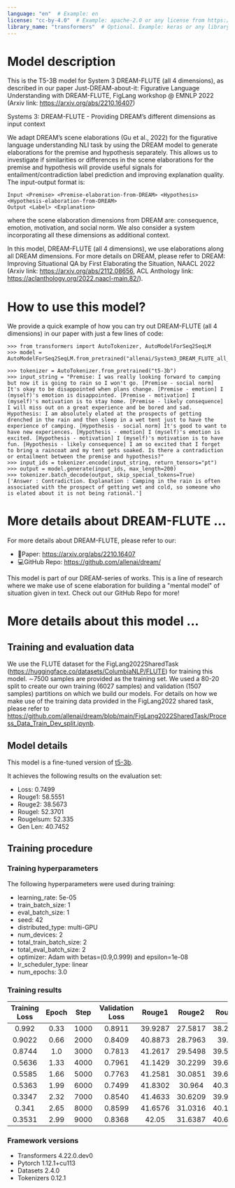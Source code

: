 ```yaml
---
language: "en"  # Example: en
license: "cc-by-4.0"  # Example: apache-2.0 or any license from https://hf.co/docs/hub/repositories-licenses
library_name: "transformers"  # Optional. Example: keras or any library from https://github.com/huggingface/hub-docs/blob/main/js/src/lib/interfaces/Libraries.ts
---
```

# Model description
This is the T5-3B model for System 3 DREAM-FLUTE (all 4 dimensions), as described in our paper Just-DREAM-about-it: Figurative Language Understanding with DREAM-FLUTE, FigLang workshop @ EMNLP 2022 (Arxiv link: https://arxiv.org/abs/2210.16407) 

Systems 3: DREAM-FLUTE - Providing DREAM’s different dimensions as input context 

We adapt DREAM’s scene elaborations (Gu et al., 2022) for the figurative language understanding NLI task by using the DREAM model to generate elaborations for the premise and hypothesis separately. This allows us to investigate if similarities or differences in the scene elaborations for the premise and hypothesis will provide useful signals for entailment/contradiction label prediction and improving explanation quality. The input-output format is:
```
Input <Premise> <Premise-elaboration-from-DREAM> <Hypothesis> <Hypothesis-elaboration-from-DREAM>
Output <Label> <Explanation>
```
where the scene elaboration dimensions from DREAM are: consequence, emotion, motivation, and social norm. We also consider a system incorporating all these dimensions as additional context.

In this model, DREAM-FLUTE (all 4 dimensions), we use elaborations along all DREAM dimensions. For more details on DREAM, please refer to DREAM: Improving Situational QA by First Elaborating the Situation, NAACL 2022 (Arxiv link: https://arxiv.org/abs/2112.08656, ACL Anthology link: https://aclanthology.org/2022.naacl-main.82/).

# How to use this model?
We provide a quick example of how you can try out DREAM-FLUTE (all 4 dimensions) in our paper with just a few lines of code:
```
>>> from transformers import AutoTokenizer, AutoModelForSeq2SeqLM
>>> model = AutoModelForSeq2SeqLM.from_pretrained("allenai/System3_DREAM_FLUTE_all_dimensions_FigLang2022")

>>> tokenizer = AutoTokenizer.from_pretrained("t5-3b")
>>> input_string = "Premise: I was really looking forward to camping but now it is going to rain so I won't go. [Premise - social norm] It's okay to be disappointed when plans change. [Premise - emotion] I (myself)'s emotion is disappointed. [Premise - motivation] I (myself)'s motivation is to stay home. [Premise - likely consequence] I will miss out on a great experience and be bored and sad. Hypothesis: I am absolutely elated at the prospects of getting drenched in the rain and then sleep in a wet tent just to have the experience of camping. [Hypothesis - social norm] It's good to want to have new experiences. [Hypothesis - emotion] I (myself)'s emotion is excited. [Hypothesis - motivation] I (myself)'s motivation is to have fun. [Hypothesis - likely consequence] I am so excited that I forget to bring a raincoat and my tent gets soaked. Is there a contradiction or entailment between the premise and hypothesis?"
>>> input_ids = tokenizer.encode(input_string, return_tensors="pt")
>>> output = model.generate(input_ids, max_length=200)
>>> tokenizer.batch_decode(output, skip_special_tokens=True)
['Answer : Contradiction. Explanation : Camping in the rain is often associated with the prospect of getting wet and cold, so someone who is elated about it is not being rational.']
```

# More details about DREAM-FLUTE ...
For more details about DREAM-FLUTE, please refer to our:
* 📄Paper: https://arxiv.org/abs/2210.16407 
* 💻GitHub Repo: https://github.com/allenai/dream/ 

This model is part of our DREAM-series of works. This is a line of research where we make use of scene elaboration for building a "mental model" of situation given in text. Check out our GitHub Repo for more!

# More details about this model ...
## Training and evaluation data

We use the FLUTE dataset for the FigLang2022SharedTask (https://huggingface.co/datasets/ColumbiaNLP/FLUTE) for training this model. ∼7500 samples are provided as the training set. We used a 80-20 split to create our own training (6027 samples) and validation (1507 samples) partitions on which we build our models. For details on how we make use of the training data provided in the FigLang2022 shared task, please refer to https://github.com/allenai/dream/blob/main/FigLang2022SharedTask/Process_Data_Train_Dev_split.ipynb.

## Model details
This model is a fine-tuned version of [t5-3b](https://huggingface.co/t5-3b).

It achieves the following results on the evaluation set:
- Loss: 0.7499
- Rouge1: 58.5551
- Rouge2: 38.5673
- Rougel: 52.3701
- Rougelsum: 52.335
- Gen Len: 40.7452


## Training procedure

### Training hyperparameters

The following hyperparameters were used during training:
- learning_rate: 5e-05
- train_batch_size: 1
- eval_batch_size: 1
- seed: 42
- distributed_type: multi-GPU
- num_devices: 2
- total_train_batch_size: 2
- total_eval_batch_size: 2
- optimizer: Adam with betas=(0.9,0.999) and epsilon=1e-08
- lr_scheduler_type: linear
- num_epochs: 3.0

### Training results

| Training Loss | Epoch | Step | Validation Loss | Rouge1  | Rouge2  | Rougel  | Rougelsum | Gen Len |
|:-------------:|:-----:|:----:|:---------------:|:-------:|:-------:|:-------:|:---------:|:-------:|
| 0.992         | 0.33  | 1000 | 0.8911          | 39.9287 | 27.5817 | 38.2127 | 38.2042   | 19.0    |
| 0.9022        | 0.66  | 2000 | 0.8409          | 40.8873 | 28.7963 | 39.16   | 39.1615   | 19.0    |
| 0.8744        | 1.0   | 3000 | 0.7813          | 41.2617 | 29.5498 | 39.5857 | 39.5695   | 19.0    |
| 0.5636        | 1.33  | 4000 | 0.7961          | 41.1429 | 30.2299 | 39.6592 | 39.6648   | 19.0    |
| 0.5585        | 1.66  | 5000 | 0.7763          | 41.2581 | 30.0851 | 39.6859 | 39.68     | 19.0    |
| 0.5363        | 1.99  | 6000 | 0.7499          | 41.8302 | 30.964  | 40.3059 | 40.2964   | 19.0    |
| 0.3347        | 2.32  | 7000 | 0.8540          | 41.4633 | 30.6209 | 39.9933 | 39.9948   | 18.9954 |
| 0.341         | 2.65  | 8000 | 0.8599          | 41.6576 | 31.0316 | 40.1466 | 40.1526   | 18.9907 |
| 0.3531        | 2.99  | 9000 | 0.8368          | 42.05   | 31.6387 | 40.6239 | 40.6254   | 18.9907 |


### Framework versions

- Transformers 4.22.0.dev0
- Pytorch 1.12.1+cu113
- Datasets 2.4.0
- Tokenizers 0.12.1
